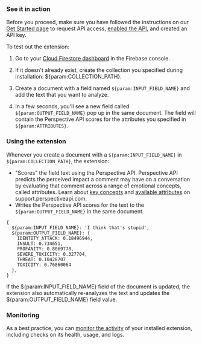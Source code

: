 ### See it in action

Before you proceed, make sure you have followed the instructions on our [Get Started page](https://support.perspectiveapi.com/s/docs-get-started) to request API access, [enabled the API](https://support.perspectiveapi.com/s/docs-enable-the-api), and created an API key.

To test out the extension:

1.  Go to your [Cloud Firestore dashboard](https://console.firebase.google.com/project/${param:PROJECT_ID}/firestore/data) in the Firebase console.

2.  If it doesn't already exist, create the collection you specified during installation: ${param:COLLECTION_PATH}.

3.  Create a document with a field named `${param:INPUT_FIELD_NAME}` and add the text that you want to analyze.

4.  In a few seconds, you'll see a new field called `${param:OUTPUT_FIELD_NAME}` pop up in the same document. The field will contain the Perspective API scores for the attributes you specified in `${param:ATTRIBUTES}`.

### Using the extension

Whenever you create a document with a `${param:INPUT_FIELD_NAME}` in `${param:COLLECTION_PATH}`, the extension:

- "Scores" the field text using the Perspective API. Perspective API predicts the perceived impact a comment may have on a conversation by evaluating that comment across a range of emotional concepts, called attributes. Learn about [key concepts](https://support.perspectiveapi.com/s/about-the-api-attributes-and-languages) and [available attributes](https://support.perspectiveapi.com/s/about-the-api-attributes-and-languages) on support.perspectiveapi.com.
- Writes the Perspective API scores for the text to the `${param:OUTPUT_FIELD_NAME}` in the same document.

```
{
  ${param:INPUT_FIELD_NAME}: 'I think that's stupid',
  ${param:OUTPUT_FIELD_NAME}: {
    IDENTITY_ATTACK: 0.18496944,
    INSULT: 0.734651,
    PROFANITY: 0.8069778,
    SEVERE_TOXICITY: 0.327704,
    THREAT: 0.10428707
    TOXICITY: 0.76860064
  },
}
```

If the ${param:INPUT_FIELD_NAME} field of the document is updated, the extension also automatically re-analyzes the text and updates the ${param:OUTPUT_FIELD_NAME} field value.

### Monitoring

As a best practice, you can [monitor the activity](https://firebase.google.com/docs/extensions/manage-installed-extensions#monitor) of your installed extension, including checks on its health, usage, and logs.
